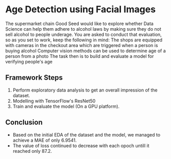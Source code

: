 # Age Detection using Facial Images
The supermarket chain Good Seed would like to explore whether Data Science can help them adhere to alcohol laws by making sure they do not sell alcohol to people underage. You are asked to conduct that evaluation, so as you set to work, keep the following in mind:
The shops are equipped with cameras in the checkout area which are triggered when a person is buying alcohol
Computer vision methods can be used to determine age of a person from a photo
The task then is to build and evaluate a model for verifying people's age

## Framework Steps
1. Perform exploratory data analysis to get an overall impression of the dataset.
2. Modelling with TensorFlow's ResNet50
3. Train and evaluate the model (On a GPU platform).


## Conclusion
* Based on the initial EDA of the dataset and the model, we managed to achieve a MAE of only 6.9541.
* The value of loss continued to decrease with each opoch untill it reached only 87.2.
